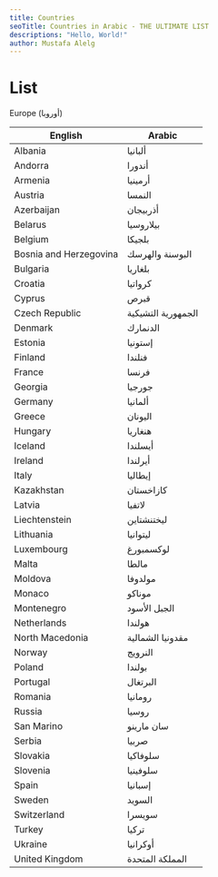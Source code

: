 ```yaml
---
title: Countries
seoTitle: Countries in Arabic - THE ULTIMATE LIST
descriptions: "Hello, World!"
author: Mustafa Alelg
---
```


# List

Europe (أوروبا)

| English                | Arabic                                          |
| ---------------------- | ----------------------------------------------- |
|Albania|ألبانيا|
|Andorra|أندورا|
|Armenia|أرمينيا|
|Austria|النمسا|
|Azerbaijan|أذربيجان|
|Belarus|بيلاروسيا|
|Belgium|بلجيكا|
|Bosnia and Herzegovina|البوسنة والهرسك|
|Bulgaria|بلغاريا|
|Croatia|كرواتيا|
|Cyprus|قبرص|
|Czech Republic|الجمهورية التشيكية|
|Denmark|الدنمارك|
|Estonia|إستونيا|
|Finland|فنلندا|
|France|فرنسا|
|Georgia|جورجيا|
|Germany|ألمانيا|
|Greece|اليونان|
|Hungary|هنغاريا|
|Iceland|أيسلندا|
|Ireland|أيرلندا|
|Italy|إيطاليا|
|Kazakhstan|كازاخستان|
|Latvia|لاتفيا|
|Liechtenstein|ليختنشتاين|
|Lithuania|ليتوانيا|
|Luxembourg|لوكسمبورغ|
|Malta|مالطا|
|Moldova|مولدوفا|
|Monaco|موناكو|
|Montenegro|الجبل الأسود|
|Netherlands|هولندا|
|North Macedonia|مقدونيا الشمالية|
|Norway|النرويج|
|Poland|بولندا|
|Portugal|البرتغال|
|Romania|رومانيا|
|Russia|روسيا|
|San Marino|سان مارينو|
|Serbia|صربيا|
|Slovakia|سلوفاكيا|
|Slovenia|سلوفينيا|
|Spain|إسبانيا|
|Sweden|السويد|
|Switzerland|سويسرا|
|Turkey| تركيا              |
|Ukraine|أوكرانيا|
|United Kingdom|المملكة المتحدة|
